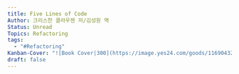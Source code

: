 ```yaml
---
title: Five Lines of Code
Author: 크리스찬 클라우젠 저/김성원 역
Status: Unread
Topics: Refactoring
tags:
  - "#Refactoring"
Kanban-Cover: "![Book Cover|300](https://image.yes24.com/goods/116904325/XL)"
draft: false
---
```

